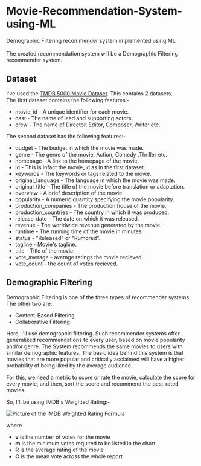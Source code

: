 # Movie-Recommendation-System-using-ML
Demographic Filtering recommender system implemented using ML
<br><br>
The created recommendation system will be a Demographic Filtering recommender system.

## Dataset
I've used the <a href ="https://www.kaggle.com/datasets/tmdb/tmdb-movie-metadata">TMDB 5000 Movie Dataset</a>. This contains 2 datasets. <br>
The first dataset contains the following features:-

- movie_id - A unique identifier for each movie.
- cast - The name of lead and supporting actors.
- crew - The name of Director, Editor, Composer, Writer etc.


The second dataset has the following features:-

- budget - The budget in which the movie was made.
- genre - The genre of the movie, Action, Comedy ,Thriller etc.
- homepage - A link to the homepage of the movie.
- id - This is infact the movie_id as in the first dataset.
- keywords - The keywords or tags related to the movie.
- original_language - The language in which the movie was made.
- original_title - The title of the movie before translation or adaptation.
- overview - A brief description of the movie.
- popularity - A numeric quantity specifying the movie popularity.
- production_companies - The production house of the movie.
- production_countries - The country in which it was produced.
- release_date - The date on which it was released.
- revenue - The worldwide revenue generated by the movie.
- runtime - The running time of the movie in minutes.
- status - "Released" or "Rumored".
- tagline - Movie's tagline.
- title - Title of the movie.
- vote_average - average ratings the movie recieved.
- vote_count - the count of votes recieved.


## Demographic Filtering
Demographic Filtering is one of the three types of recommender systems. The other two are:
- Content-Based Filtering
- Collaborative Filtering

Here, I'll use demographic filtering. Such recommender systems offer generalized recommendations to every user, based on movie popularity and/or genre. The System recommends the same movies to users with similar demographic features. The basic idea behind this system is that movies that are more popular and critically acclaimed will have a higher probability of being liked by the average audience.<br>


For this, we need a metric to score or rate the movie, calculate the score for every movie, and then, sort the score and recommend the best-rated movies.


So, I'll be using IMDB's Weighted Rating:-<br>

![Picture of the IMDB Weighted Rating Formula](https://1.bp.blogspot.com/-IwW-xX59Hi4/YF7TyvzmM7I/AAAAAAAAdkg/34Mpp3aW5LAsy561icqkdDEsq_O2ZgI9gCLcBGAsYHQ/s762/weight-avg.png)

where
<ul>
    <li><strong>v</strong> is the number of votes for the movie</li>
   <li><strong>m</strong> is the minimum votes required to be listed in the chart</li>
    <li><strong>R</strong> is the average rating of the movie</li>
    <li><strong>C</strong> is the mean vote across the whole report</li>
    
    
